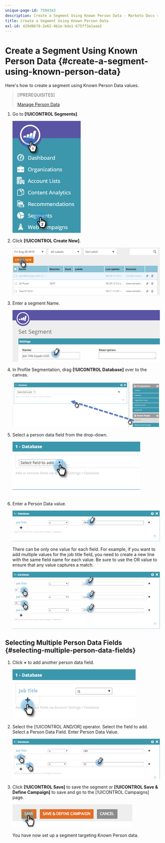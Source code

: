 ```yaml
---
unique-page-id: 7504343
description: Create a Segment Using Known Person Data - Marketo Docs - Product Documentation
title: Create a Segment Using Known Person Data
exl-id: 429d8678-2e62-4b1e-bda1-675ff3a1aae2
---
```

# Create a Segment Using Known Person Data {#create-a-segment-using-known-person-data}

Here's how to create a segment using Known Person Data values.

>[!PREREQUISITES]
>
>[Manage Person Data](/help/marketo/product-docs/web-personalization/using-web-segments/manage-person-data.md)

1. Go to **[!UICONTROL Segments]**.

   ![](assets/new-dropdown-segments-hand-2.jpg)

1. Click **[!UICONTROL Create New]**.

   ![](assets/image2015-8-28-13-3a19-3a59.png)

1. Enter a segment Name.

   ![](assets/image2015-8-28-13-3a2-3a59.png)

1. In Profile Segmentation, drag **[!UICONTROL Database]** over to the canvas.

   ![](assets/four-1.png)

1. Select a person data field from the drop-down.

   ![](assets/five-1.png)

1. Enter a Person Data value.

   ![](assets/six.png)

   There can be only one value for each field. For example, if you want to add multiple values for the job title field, you need to create a new line with the same field name for each value. Be sure to use the OR value to ensure that any value captures a match.

   ![](assets/seven-1.png)

## Selecting Multiple Person Data Fields {#selecting-multiple-person-data-fields}

1. Click **+** to add another person data field.

   ![](assets/eight.png)

1. Select the [!UICONTROL AND/OR] operator. Select the field to add. Select a Person Data Field. Enter Person Data Value.

   ![](assets/nine.png)

1. Click **[!UICONTROL Save]** to save the segment or **[!UICONTROL Save & Define Campaign]** to save and go to the [!UICONTROL Campaigns] page.

   ![](assets/image2014-11-19-19-3a48-3a20-1.png)

   You have now set up a segment targeting Known Person data.

